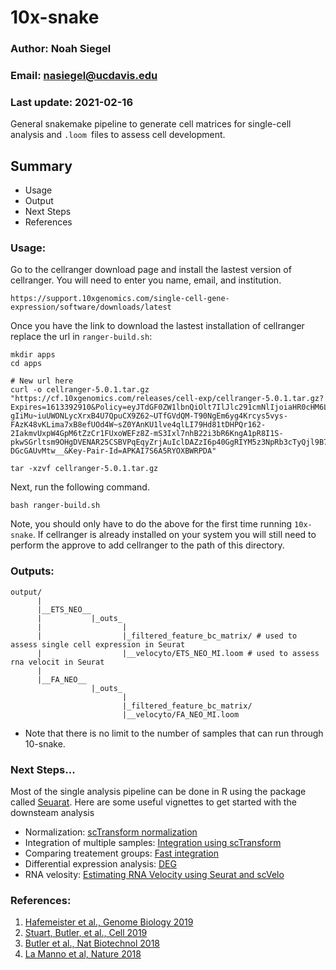 # 10x-snake
### Author: Noah Siegel
### Email: nasiegel@ucdavis.edu
### Last update: 2021-02-16
General snakemake pipeline to generate cell matrices for single-cell analysis and ```.loom ```files to assess cell development.

## Summary
* Usage
* Output
* Next Steps
* References

### Usage:
Go to the cellranger download page and install the lastest version of cellranger. You will need to enter you name, email, and institution.
```
https://support.10xgenomics.com/single-cell-gene-expression/software/downloads/latest
```

Once you have the link to download the lastest installation of cellranger replace the url in 
```ranger-build.sh```:
```
mkdir apps
cd apps

# New url here
curl -o cellranger-5.0.1.tar.gz "https://cf.10xgenomics.com/releases/cell-exp/cellranger-5.0.1.tar.gz?Expires=1613392910&Policy=eyJTdGF0ZW1lbnQiOlt7IlJlc291cmNlIjoiaHR0cHM6Ly9jZi4xMHhnZW5vbWljcy5jb20vcmVsZWFzZXMvY2VsbC1leHAvY2VsbHJhbmdlci01LjAuMS50YXIuZ3oiLCJDb25kaXRpb24iOnsiRGF0ZUxlc3NUaGFuIjp7IkFXUzpFcG9jaFRpbWUiOjE2MTMzOTI5MTB9fX1dfQ__&Signature=jCzQaXWhnVZFXxqfIeJCD0gnz0ULZoHPkntqQ-gIiMu~iuUWONLycXrxB4U7QpuCX9Z62~UTfGVdQM-T90NgEm6yg4Krcys5vys-FAzK48vKLima7xB8efUOd4W~sZ0YAnKU1lve4qlLI79Hd81tDHPQr162-2IakmvUxpW4GpM6tZzCr1FUxoWEFz8Z-mS3Ixl7nhB22i3bR6KngA1pR8I1S-pkwSGrltsm9OHgDVENAR25CSBVPqEqyZrjAuIclDAZzI6p40GgRIYM5z3NpRb3cTyQjl9B7CogA1DqvrIYSwChKfnh2j6O6cBZanav30K3ktHYTwm-DGcGAUvMtw__&Key-Pair-Id=APKAI7S6A5RYOXBWRPDA"

tar -xzvf cellranger-5.0.1.tar.gz
```

Next, run the following command.
```
bash ranger-build.sh
```
Note, you should only have to do the above for the first time running ```10x-snake```. If cellranger is already installed on your system you will still need to perform the approve to add cellranger to the path of this directory.

### Outputs:
```
output/
      |
      |__ETS_NEO__
      |           |_outs_
      |                  |
      |                  |_filtered_feature_bc_matrix/ # used to assess single cell expression in Seurat
      |                  |__velocyto/ETS_NEO_MI.loom # used to assess rna velocit in Seurat
      |
      |__FA_NEO__
                  |_outs_
                         |
                         |_filtered_feature_bc_matrix/
                         |__velocyto/FA_NEO_MI.loom
```
* Note that there is no limit to the number of samples that can run through 10-snake.

### Next Steps...
Most of the single analysis pipeline can be done in R using the package called [Seuarat](). Here are some useful vignettes to get started with the downsteam analysis
* Normalization: [scTransform normalization](https://satijalab.org/seurat/articles/sctransform_vignette.html)
* Integration of multiple samples: [Integration using scTransform](https://satijalab.org/seurat/archive/v3.0/integration.html)
* Comparing treatement groups: [Fast integration](https://satijalab.org/seurat/articles/integration_rpca.html)
* Differential expression analysis: [DEG](https://satijalab.org/seurat/articles/de_vignette.html)
* RNA velosity: [Estimating RNA Velocity using Seurat and scVelo](https://htmlpreview.github.io/?https://github.com/satijalab/seurat-wrappers/blob/master/docs/scvelo.html)
### References:
1. [Hafemeister et al., Genome Biology 2019](https://genomebiology.biomedcentral.com/articles/10.1186/s13059-019-1874-1)
2. [Stuart, Butler, et al., Cell 2019](https://www.cell.com/cell/fulltext/S0092-8674(19)30559-8)
3. [Butler et al., Nat Biotechnol 2018](https://www.nature.com/articles/nbt.4096)
4. [La Manno et al, Nature 2018](https://www.nature.com/articles/s41586-018-0414-6)
